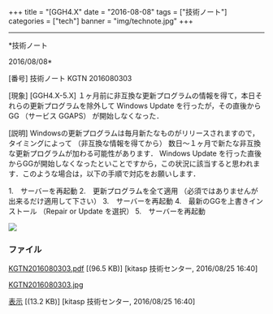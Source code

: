 ﻿+++
title = "[GGH4.X"
date = "2016-08-08"
tags = ["技術ノート"]
categories = ["tech"]
banner = "img/technote.jpg"
+++

-----------------------------------------------------------------------------------------------------------------------------

*技術ノート

2016/08/08*


[番号]
技術ノート KGTN 2016080303

[現象]
[GGH4.X-5.X]
１ヶ月前に非互換な更新プログラムの情報を得て，本日それらの更新プログラムを除外して
Windows Update を行ったが，その直後からGG （サービス GGAPS）
が開始しなくなった．

[説明]
Windowsの更新プログラムは毎月新たなものがリリースされますので，タイミングによって
（非互換な情報を得てから）
数日～１ヶ月で新たな非互換な更新プログラムが加わる可能性があります．
Windows Update
を行った直後からGGが開始しなくなったといことですから，この状況に該当すると思われます．このような場合は，以下の手順で対応をお願いします．

1.　サーバーを再起動
2.　更新プログラムを全て適用
（必須ではありませんが出来るだけ適用して下さい）
3.　サーバーを再起動
4.　最新のGGを上書きインストール （Repair or Update を選択）
5.　サーバーを再起動

![](http://techreport.kitasp.net/attachments/download/2927/KGTN2016080303.jpg)


### ファイル

 
 


[KGTN2016080303.pdf](http://techreport.kitasp.net/attachments/download/2926/KGTN2016080303.pdf)
 [(96.5 KB)] [kitasp 技術センター, 2016/08/25
16:40]

[KGTN2016080303.jpg](http://techreport.kitasp.net/attachments/download/2927/KGTN2016080303.jpg)

[表示](http://techreport.kitasp.net/attachments/2927/KGTN2016080303.jpg "表示")
 [(13.2 KB)] [kitasp 技術センター, 2016/08/25
16:40]


 


 

